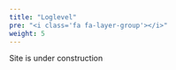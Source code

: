 ```yaml
---
title: "Loglevel"
pre: "<i class='fa fa-layer-group'></i>"
weight: 5
---
```


Site is under construction

